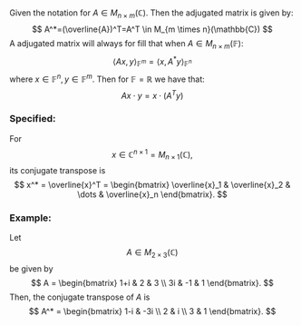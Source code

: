 Given the notation for $A \in M_{n\times m}(\mathbb{C})$. Then the adjugated matrix is given by:
$$
A^*=(\overline{A})^T=A^T \in M_{m \times n}(\mathbb{C})
$$
A adjugated matrix will always for fill that when $A \in M_{n\times m}(\mathbb{F})$:
$$
\langle Ax, y \rangle_{\mathbb{F}^m} = \langle x, A^*y \rangle_{\mathbb{F}^n}
$$
where $x \in \mathbb{F}^n, y \in \mathbb{F}^m$. Then for $\mathbb{F} = \mathbb{R}$ we have that:
$$
Ax \cdot y = x \cdot(A^Ty)
$$
### Specified:
For $$ x \in \mathbb{C}^{n \times 1} = M_{n \times 1}(\mathbb{C}), $$ its conjugate transpose is 
$$ 
x^* = \overline{x}^T = \begin{bmatrix} \overline{x}_1 & \overline{x}_2 & \dots & \overline{x}_n \end{bmatrix}. 
$$
### Example:
Let $$ A \in M_{2 \times 3}(\mathbb{C}) $$ be given by 
$$
A = \begin{bmatrix} 1+i & 2 & 3 \\ 3i & -1 & 1 \end{bmatrix}.
$$ Then, the conjugate transpose of $A$ is 
$$ 
A^* = \begin{bmatrix} 1-i & -3i \\ 2 & i \\ 3 & 1 \end{bmatrix}. 
$$
